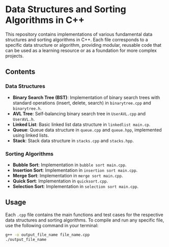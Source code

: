 # Data Structures and Sorting Algorithms in C++

This repository contains implementations of various fundamental data structures and sorting algorithms in C++. Each file corresponds to a specific data structure or algorithm, providing modular, reusable code that can be used as a learning resource or as a foundation for more complex projects.

## Contents

### Data Structures
- **Binary Search Tree (BST)**: Implementation of binary search trees with standard operations (insert, delete, search) in `binarytree.cpp` and `binarytree.h`.
- **AVL Tree**: Self-balancing binary search tree in `UserAVL.cpp` and `UserAVL.h`.
- **Linked List**: Basic linked list data structure in `linkedlist main.cp`.
- **Queue**: Queue data structure in `queue.cpp` and `queue.hpp`, implemented using linked lists.
- **Stack**: Stack data structure in `stacks.cpp` and `stacks.hpp`.

### Sorting Algorithms
- **Bubble Sort**: Implementation in `bubble sort main.cpp`.
- **Insertion Sort**: Implementation in `insertion sort main.cpp`.
- **Merge Sort**: Implementation in `merge sort main.cpp`.
- **Quick Sort**: Implementation in `quicksort.cpp`.
- **Selection Sort**: Implementation in `selection sort main.cpp`.

## Usage
Each `.cpp` file contains the main functions and test cases for the respective data structures and sorting algorithms. To compile and run any specific file, use the following command in your terminal:

```bash
g++ -o output_file_name file_name.cpp
./output_file_name
